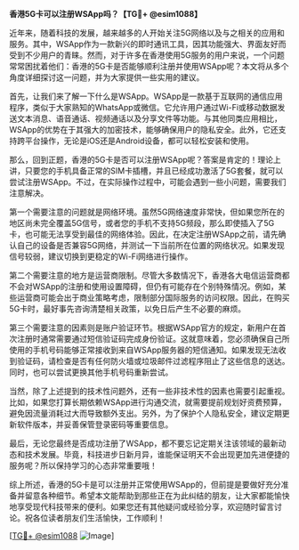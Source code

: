 **香港5G卡可以注册WSApp吗？【TG💪+ @esim1088】**

近年来，随着科技的发展，越来越多的人开始关注5G网络以及与之相关的应用和服务。其中，WSApp作为一款新兴的即时通讯工具，因其功能强大、界面友好而受到不少用户的青睐。然而，对于许多在香港使用5G服务的用户来说，一个问题常常困扰着他们：香港的5G卡是否能够顺利注册并使用WSApp呢？本文将从多个角度详细探讨这一问题，并为大家提供一些实用的建议。

首先，让我们来了解一下什么是WSApp。WSApp是一款基于互联网的通信应用程序，类似于大家熟知的WhatsApp或微信。它允许用户通过Wi-Fi或移动数据发送文本消息、语音通话、视频通话以及分享文件等功能。与其他同类应用相比，WSApp的优势在于其强大的加密技术，能够确保用户的隐私安全。此外，它还支持跨平台操作，无论是iOS还是Android设备，都可以轻松安装和使用。

那么，回到正题，香港的5G卡是否可以注册WSApp呢？答案是肯定的！理论上讲，只要您的手机具备正常的SIM卡插槽，并且已经成功激活了5G套餐，就可以尝试注册WSApp。不过，在实际操作过程中，可能会遇到一些小问题，需要我们注意解决。

第一个需要注意的问题就是网络环境。虽然5G网络速度非常快，但如果您所在的地区尚未完全覆盖5G信号，或者您的手机不支持5G频段，那么即使插入了5G卡，也可能无法享受到最佳的网络体验。因此，在决定注册WSApp之前，请先确认自己的设备是否兼容5G网络，并测试一下当前所在位置的网络状况。如果发现信号较弱，建议切换到更稳定的Wi-Fi网络进行操作。

第二个需要注意的地方是运营商限制。尽管大多数情况下，香港各大电信运营商都不会对WSApp的注册和使用设置障碍，但仍有可能存在个别特殊情况。例如，某些运营商可能会出于商业策略考虑，限制部分国际服务的访问权限。因此，在购买5G卡时，最好事先咨询清楚相关政策，以免日后产生不必要的麻烦。

第三个需要注意的因素则是账户验证环节。根据WSApp官方的规定，新用户在首次注册时通常需要通过短信验证码完成身份验证。这就意味着，您必须确保自己所使用的手机号码能够正常接收到来自WSApp服务器的短信通知。如果发现无法收到验证码，请检查是否有任何防火墙或垃圾邮件过滤程序阻止了这些信息的送达。同时，也可以尝试更换其他手机号码重新尝试。

当然，除了上述提到的技术性问题外，还有一些非技术性的因素也需要引起重视。比如，如果您打算长期依赖WSApp进行沟通交流，就需要提前规划好资费预算，避免因流量消耗过大而导致额外支出。另外，为了保护个人隐私安全，建议定期更新软件版本，并妥善保管登录密码等重要信息。

最后，无论您最终是否成功注册了WSApp，都不要忘记定期关注该领域的最新动态和技术发展。毕竟，科技进步日新月异，谁能保证明天不会出现更加先进便捷的服务呢？所以保持学习的心态非常重要哦！

综上所述，香港的5G卡是可以注册并正常使用WSApp的，但前提是要做好充分准备并留意各种细节。希望本文能帮助到那些正在为此纠结的朋友，让大家都能愉快地享受现代科技带来的便利。如果您还有其他疑问或经验分享，欢迎随时留言讨论。祝各位读者朋友们生活愉快，工作顺利！

[[TG💪+ @esim1088](https://t.me/s/esim1088) ![Image](https://i.postimg.cc/4NQfJmqS/Snipaste-2025-05-13-00-14-12.png)]